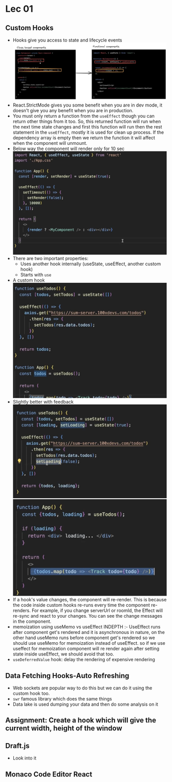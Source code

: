 # Lec 01

## Custom Hooks

- Hooks give you access to state and lifecycle events
  ![alt text](img/image.png)
- React.StrictMode gives you some benefit when you are in dev mode, it doesn't give you any benefit when you are in production.
- You must only return a function from the `useEffect` though you can return other things from it too. So, this returned function will run when the next time state changes and first this function will run then the rest statement in the `useEffect`, mostly it is used for clean up process. If the dependency array is empty then we return the function it will affect when the component will unmount.
- Below way the component will render only for 10 sec
  ![alt text](img/image-1.png)
- There are two important properties:
  - Uses another hook internally (useState, useEffect, another custom hook)
  - Starts with `use`
- A custom hook
  ![alt text](img/image-2.png)
- Slightly better with feedback
  ![alt text](img/image-3.png)
  ![alt text](img/image-4.png)
- If a hook's value changes, the component will re-render. This is because the code inside custom hooks re-runs every time the component re-renders. For example, if you change serverUrl or roomId, the Effect will re-sync and react to your changes. You can see the change messages in the component.
- memoization using useMemo vs useEffect
  INDEPTH :-
  UseEffect runs after component get's rendered and it is asynchronous in nature, on the other hand useMemo runs before component get's rendered so we should use useMemo for memoization instead of useEffect.
  so if we use useffect for memoization component will re render again after setting state inside useEffect, we should avoid that too.
- `useDeferredValue` hook: delay the rendering of expensive rendering

## Data Fetching Hooks-Auto Refreshing

- Web sockets are popular way to do this but we can do it using the custom hook too.
- `swr` famous library which does the same things
- Data lake is used dumping your data and then do some analysis on it

## Assignment: Create a hook which will give the current width, height of the window

## Draft.js

- Look into it

## Monaco Code Editor React
